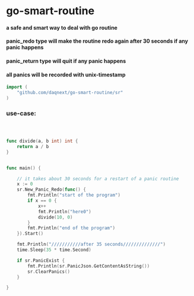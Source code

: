 # go-smart-routine
#### a safe and smart way to deal with go routine
#### panic_redo type will make the routine redo again after 30 seconds if any panic happens
#### panic_return type will quit if any panic happens
#### all panics will be recorded with unix-timestamp


```go
import (
	"github.com/daqnext/go-smart-routine/sr"
)
```

### use-case:

```go



func divide(a, b int) int {
	return a / b
}


func main() {

	// it takes about 30 seconds for a restart of a panic routine
	x := 0
	sr.New_Panic_Redo(func() {
		fmt.Println("start of the program")
		if x == 0 {
			x++
			fmt.Println("here0")
			divide(10, 0)
		}
		fmt.Println("end of the program")
	}).Start()

	fmt.Println("///////////after 35 seconds//////////////")
	time.Sleep(35 * time.Second)

	if sr.PanicExist {
		fmt.Println(sr.PanicJson.GetContentAsString())
		sr.ClearPanics()
	}

}


```
